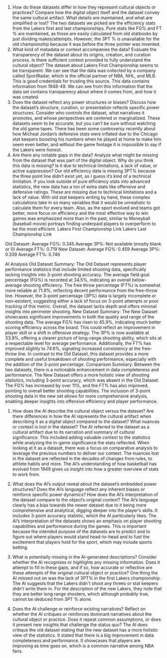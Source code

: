 1. How do these datasets differ in how they represent cultural objects or practices?
Compare how the digital object itself and the dataset convey the same cultural artifact. What details are maintained, and what 
are simplified or lost?
The two datasets we picked are the efficiency stats from the Lakers first and last championships. Pure stats like FG%  and FT % 
are maintained, as those are easily calculated from old statbooks by just dividing makes/attempts. However, the 3PT % is 
unavailable for the old championship because it was before the three pointer was invented. 
2. What kind of metadata or context accompanies the data?
Evaluate the transparency of the dataset about its origins, creation, and curation process. Is there sufficient context provided 
to fully understand the cultural object?
	The dataset about Lakers First Championship seems to be transparent. We can see that the data was collected by a company 
called SportRadar, which is the official partner of NBA, NHL, and MLB. This is good credentials for trusting this source. This 
data contains information from 1948-49. We can see from this information that the data set contains transparency about where it 
comes from, and how it was created. 
3. Does the dataset reflect any power structures or biases?
Discuss how the dataset’s structure, curation, or presentation reflects specific power structures. Consider who controls the 
dataset, what narratives it promotes, and whose perspectives are centered or marginalized.
These datasets seem to be accurate, but you can’t be sure without watching the old game tapes. There has been some controversy 
recently about how Micheal Jordan’s defensive stats were inflated due to the Chicago stat keepers boosting his numbers when he 
played at home to make him seem even better,  and without the game footage it is impossible to say if the Lakers were honest. 
4. Are there any notable gaps in the data?
Analyze what might be missing from the dataset that was part of the digital object. Why do you think this data is missing? Is it 
due to technical limitations, a lack of value, or active suppression?
	Our old efficiency data is missing 3PT% because the three point line didn’t exist yet, so I guess it’s kind of a 
technical limitation. If you look outside of pure efficiency stats into advanced statistics, the new data has a ton of extra 
stats like offensive and defensive ratings. These are missing due to technical limitations and a lack of value. With old stat 
keepers writing by hand, these complex calculations take in so many variables that it would be unrealistic to calculate them for 
every team. Also, as the sport evolved and teams got better, more focus on efficiency and the most effective way to win games was 
emphasized more than in the past, similar to Moneyball (baseball movie) portrays finding underpaid players to overperform to be 
the most efficient. 
Lakers First Championship Link
Lakers Last Championship Link

Old Dataset:
Average FG%: 0.345
Average 3P%: Not available (mostly blank or 0)
Average FT%: 0.719
New Dataset:
Average FG%: 0.459
Average 3P%: 0.339
Average FT%: 0.746




AI Analysis
Old Dataset Summary:
The Old Dataset represents player performance statistics that include limited shooting data, specifically lacking insights into 
3-point shooting accuracy. The average field goal percentage (FG%) is recorded at 34.5%, indicating an overall below-average 
shooting efficiency. The free throw percentage (FT%) is somewhat more reliable at 71.9%, reflecting decent performance from the 
free-throw line. However, the 3-point percentage (3P%) data is largely incomplete or non-existent, suggesting either a lack of 
focus on 3-point attempts or poor tracking of this metric. Overall, the dataset lacks depth and offers minimal insights into 
perimeter shooting.
New Dataset Summary:
The New Dataset showcases significant improvements in both the quality and range of the shooting data. The average FG% has risen 
to 45.9%, indicating much better scoring efficiency across the board. This could reflect an improvement in player skill or a 
shift in offensive strategy. The 3P% is now available at 33.9%, offering a clearer picture of long-range shooting ability, which 
sits at a respectable level for average performance. Additionally, the FT% has improved slightly to 74.6%, signaling increased 
consistency at the free-throw line. In contrast to the Old Dataset, this dataset provides a more complete and useful breakdown of 
shooting performance, especially with the addition of the 3-point percentage.
Comparison Summary:
Between the two datasets, there is a noticeable enhancement in data completeness and performance. The New Dataset offers a more 
holistic view of shooting statistics, including 3-point accuracy, which was absent in the Old Dataset. The FG% has increased by 
over 11%, and the FT% has also improved, pointing to overall better shooting capabilities. The inclusion of 3-point shooting data 
in the new set allows for more comprehensive analysis, enabling deeper insights into offensive efficiency and player performance.



1. How does the AI describe the cultural object versus the dataset?
Are there differences in how the AI represents the cultural artifact when describing it as a digital object compared to the 
dataset? What nuances or context is lost in the dataset?
The AI referred to the dataset as a cultural artifact due to its narration and summary of cultural significance. This included 
adding valuable context to the statistics while analyzing the in-game significance the stats reflected. When looking at it as a 
dataset, there was a focus on comparative analysis to leverage the previous numbers to deliver our context. The nuances lost in 
the dataset are reflected in the decades of changes from rules, to athlete habits and more.  The AI’s understanding of how 
basketball has evolved from 1949 gives us insight into how a greater overview of stats to work from.


2. What does the AI’s output reveal about the dataset’s embedded power structures?
Does the AI’s language reflect any inherent biases or reinforce specific power dynamics? How does the AI’s interpretation of the 
dataset compare to the object’s original context?
The AI’s language clearly has a bias towards the newer dataset due to it being more comprehensive and analytical, digging deeper 
into the player’s skills. It includes 3-point accuracy statistic, which the AI particularly likes. The AI’s interpretation of the 
datasets shows an emphasis on player shooting capabilities and performance during the games. This is important because the 
intended purpose of the datasets are to predict and to figure out where players would stand head-to-head and to fuel the 
excitement that players hold for the sport, which may include sports betting.

3. What is potentially missing in the AI-generated descriptions?
Consider whether the AI recognizes or highlights any missing information. Does it attempt to fill in these gaps, and if so, how 
accurate or reflective are these attempts of the original cultural object or practice?
One thing the AI missed out on was the lack of 3PT% in the first Lakers championship. The AI suggests that the Lakers didn't 
shoot any threes or stat keepers didn’t write them in. For the description of the new Lakers, they note that they are better long 
range shooters, which although probably true, cannot be deduced from 3PT % alone. 
4. Does the AI challenge or reinforce existing narratives?
Reflect on whether the AI critiques or reinforces dominant narratives about the cultural object or practice. Does it repeat 
common assumptions, or does it present new insights that challenge the status quo? 
The AI does critique the old dataset stating that the new dataset has a more holistic view of the statistics. It stated that 
there is a big improvement in data completeness and performance. It showcases that players are improving as time goes on, which 
is a common narrative among NBA fans. 

